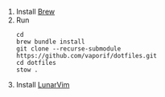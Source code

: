 1. Install [Brew](https://brew.sh/)
2. Run
   ```shell
   cd
   brew bundle install
   git clone --recurse-submodule https://github.com/vaporif/dotfiles.git
   cd dotfiles
   stow .
   ```
3. Install [LunarVim](https://www.lunarvim.org/)
